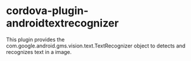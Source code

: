 # cordova-plugin-androidtextrecognizer
This plugin provides the com.google.android.gms.vision.text.TextRecognizer object to detects and recognizes text in a image.
